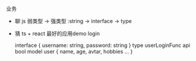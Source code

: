 业务

- 聊
    js 弱类型 -> 强类型
    :string -> interface -> type

- 猜
    ts + react 最好的应用demo
    login

    interface { username: string, password: string }
    type userLoginFunc api bool
    model user { name, age, avtar, hobbies ... }